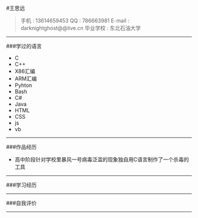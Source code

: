 #王思远
>手机 : 13614659453
>QQ : 786663981
>E-mail : darknightghost@@live.cn
>毕业学校 : 东北石油大学

------

###学过的语言
* C
* C++
* X86汇编
* ARM汇编
* Pyhton
* Bash
* C#
* Java
* HTML
* CSS
* js
* vb

------

###作品经历
* 高中阶段针对学校里暴风一号病毒泛滥的现象独自用C语言制作了一个杀毒的工具

------

###学习经历

------

###自我评价

------